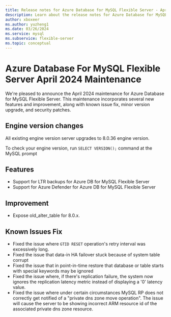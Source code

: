 ```yaml
---
title: Release notes for Azure Database for MySQL Flexible Server - April 2024
description: Learn about the release notes for Azure Database for MySQL Flexible Server April 2024.
author: xboxeer
ms.author: yuzheng1
ms.date: 03/26/2024
ms.service: mysql
ms.subservice: flexible-server
ms.topic: conceptual
---
```


# Azure Database For MySQL Flexible Server April 2024 Maintenance

We're pleased to announce the April 2024 maintenance for Azure Database for MySQL Flexible Server. This maintenance incorporates several new features and improvement, along with known issue fix, minor version upgrade, and security patches.

## Engine version changes
All existing engine version server upgrades to 8.0.36 engine version.

To check your engine version, run `SELECT VERSION();` command at the MySQL prompt

## Features
- Support for LTR backups for Azure DB for MySQL Flexible Server
- Support for Azure Defender for Azure DB for MySQL Flexible Server

## Improvement
- Expose old_alter_table for 8.0.x.

## Known Issues Fix
- Fixed the issue where `GTID RESET` operation's retry interval was excessively long.
- Fixed the issue that data-in HA failover stuck because of system table corrupt
- Fixed the issue that in point-in-time restore that database or table starts with special keywords may be ignored
- Fixed the issue where, if there's replication failure, the system now ignores the replication latency metric instead of displaying a '0' latency value.
- Fixed the issue where under certain circumstances MySQL RP does not correctly get notified of a "private dns zone move operation". The issue will cause the server to be showing incorrect ARM resource id of the associated private dns zone resource.
